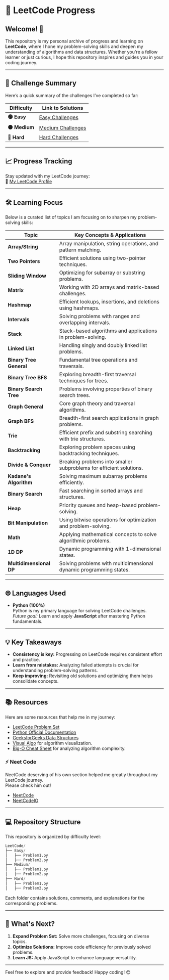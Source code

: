 # 🚀 LeetCode Progress  

## Welcome! 👋  

This repository is my personal archive of progress and learning on **LeetCode**, where I hone my problem-solving skills and deepen my understanding of algorithms and data structures. Whether you're a fellow learner or just curious, I hope this repository inspires and guides you in your coding journey.  

---  

## 🎯 Challenge Summary  

Here’s a quick summary of the challenges I’ve completed so far:  

| Difficulty | Link to Solutions                                                                 |
|------------|-----------------------------------------------------------------------------------|
| **🟢 Easy**   | [Easy Challenges](https://github.com/RushilMahadevu/LeetCode/tree/main/Easy)   |
| **🟠 Medium** | [Medium Challenges](https://github.com/RushilMahadevu/LeetCode/tree/main/Medium) |
| **🔴 Hard**   | [Hard Challenges](https://github.com/RushilMahadevu/Leetcode/blob/main/Hard)   |  

---  

## 📈 Progress Tracking  

Stay updated with my LeetCode journey:  
🔗 [My LeetCode Profile](https://leetcode.com/u/rushilmahadevu/)  

---  

## 🛠 Learning Focus  

Below is a curated list of topics I am focusing on to sharpen my problem-solving skills:  

| Topic                 | Key Concepts & Applications                                           |
|-----------------------|-----------------------------------------------------------------------|
| **Array/String**       | Array manipulation, string operations, and pattern matching.         |
| **Two Pointers**       | Efficient solutions using two-pointer techniques.                    |
| **Sliding Window**     | Optimizing for subarray or substring problems.                       |
| **Matrix**             | Working with 2D arrays and matrix-based challenges.                  |
| **Hashmap**            | Efficient lookups, insertions, and deletions using hashmaps.         |
| **Intervals**          | Solving problems with ranges and overlapping intervals.              |
| **Stack**              | Stack-based algorithms and applications in problem-solving.          |
| **Linked List**        | Handling singly and doubly linked list problems.                     |
| **Binary Tree General**| Fundamental tree operations and traversals.                          |
| **Binary Tree BFS**    | Exploring breadth-first traversal techniques for trees.              |
| **Binary Search Tree** | Problems involving properties of binary search trees.                |
| **Graph General**      | Core graph theory and traversal algorithms.                          |
| **Graph BFS**          | Breadth-first search applications in graph problems.                 |
| **Trie**               | Efficient prefix and substring searching with trie structures.       |
| **Backtracking**       | Exploring problem spaces using backtracking techniques.              |
| **Divide & Conquer**   | Breaking problems into smaller subproblems for efficient solutions.  |
| **Kadane's Algorithm** | Solving maximum subarray problems efficiently.                       |
| **Binary Search**      | Fast searching in sorted arrays and structures.                      |
| **Heap**               | Priority queues and heap-based problem-solving.                      |
| **Bit Manipulation**   | Using bitwise operations for optimization and problem-solving.       |
| **Math**               | Applying mathematical concepts to solve algorithmic problems.        |
| **1D DP**              | Dynamic programming with 1-dimensional states.                      |
| **Multidimensional DP**| Solving problems with multidimensional dynamic programming states.    |

---  

## 🌐 Languages Used  

- **Python (100%)**  
  Python is my primary language for solving LeetCode challenges.  
  *Future goal:* Learn and apply **JavaScript** after mastering Python fundamentals.  

---  

## 💡 Key Takeaways  

- **Consistency is key:** Progressing on LeetCode requires consistent effort and practice.  
- **Learn from mistakes:** Analyzing failed attempts is crucial for understanding problem-solving patterns.  
- **Keep improving:** Revisiting old solutions and optimizing them helps consolidate concepts.  

---  

## 📚 Resources  

Here are some resources that help me in my journey:  

- [LeetCode Problem Set](https://leetcode.com/problemset/)  
- [Python Official Documentation](https://www.python.org/)  
- [GeeksforGeeks Data Structures](https://www.geeksforgeeks.org/data-structures/)  
- [Visual Algo](https://visualgo.net/en) for algorithm visualization.  
- [Big-O Cheat Sheet](https://www.bigocheatsheet.com/) for analyzing algorithm complexity.

### ⚡ Neet Code

NeetCode deserving of his own section helped me greatly throughout my LeetCode journey.<br />
Please check him out!

- [NeetCode](https://www.youtube.com/c/neetcode/)
- [NeetCodeIO](https://www.youtube.com/@NeetCodeIO)

---  

## 💻 Repository Structure  

This repository is organized by difficulty level:  

``` python 
LeetCode/
├── Easy/
│   ├── Problem1.py
│   ├── Problem2.py
├── Medium/
│   ├── Problem1.py
│   ├── Problem2.py
├── Hard/
│   ├── Problem1.py
│   ├── Problem2.py
```

Each folder contains solutions, comments, and explanations for the corresponding problems.  

---  

## 🚀 What's Next?  

1. **Expand Problem Set:** Solve more challenges, focusing on diverse topics.  
2. **Optimize Solutions:** Improve code efficiency for previously solved problems.  
3. **Learn JS:** Apply JavaScript to enhance language versatility.  

---  

Feel free to explore and provide feedback! Happy coding! 😊  
